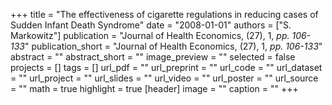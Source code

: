 +++
title = "The effectiveness of cigarette regulations in reducing cases of Sudden Infant Death Syndrome"
date = "2008-01-01"
authors = ["S. Markowitz"]
publication = "Journal of Health Economics, (27), 1, _pp. 106-133_"
publication_short = "Journal of Health Economics, (27), 1, _pp. 106-133_"
abstract = ""
abstract_short = ""
image_preview = ""
selected = false
projects = []
tags = []
url_pdf = ""
url_preprint = ""
url_code = ""
url_dataset = ""
url_project = ""
url_slides = ""
url_video = ""
url_poster = ""
url_source = ""
math = true
highlight = true
[header]
image = ""
caption = ""
+++
